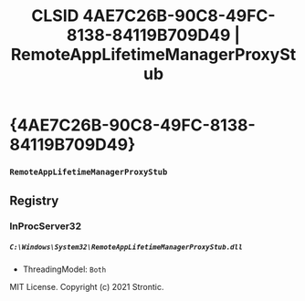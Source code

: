 ﻿---
title: "CLSID 4AE7C26B-90C8-49FC-8138-84119B709D49 | RemoteAppLifetimeManagerProxyStub"
excerpt: What is COM-Object CLSID 4AE7C26B-90C8-49FC-8138-84119B709D49?
---

# {4AE7C26B-90C8-49FC-8138-84119B709D49}

### `RemoteAppLifetimeManagerProxyStub`

## Registry


### InProcServer32

##### `C:\Windows\System32\RemoteAppLifetimeManagerProxyStub.dll`
* ThreadingModel: `Both`

MIT License. Copyright (c) 2021 Strontic.


